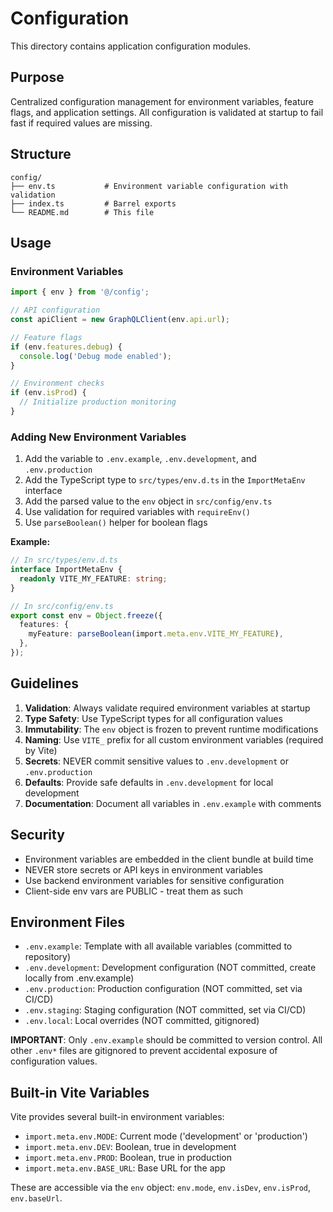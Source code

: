 # Configuration

This directory contains application configuration modules.

## Purpose

Centralized configuration management for environment variables, feature flags, and application settings. All configuration is validated at startup to fail fast if required values are missing.

## Structure

```
config/
├── env.ts           # Environment variable configuration with validation
├── index.ts         # Barrel exports
└── README.md        # This file
```

## Usage

### Environment Variables

```typescript
import { env } from '@/config';

// API configuration
const apiClient = new GraphQLClient(env.api.url);

// Feature flags
if (env.features.debug) {
  console.log('Debug mode enabled');
}

// Environment checks
if (env.isProd) {
  // Initialize production monitoring
}
```

### Adding New Environment Variables

1. Add the variable to `.env.example`, `.env.development`, and `.env.production`
2. Add the TypeScript type to `src/types/env.d.ts` in the `ImportMetaEnv` interface
3. Add the parsed value to the `env` object in `src/config/env.ts`
4. Use validation for required variables with `requireEnv()`
5. Use `parseBoolean()` helper for boolean flags

**Example:**

```typescript
// In src/types/env.d.ts
interface ImportMetaEnv {
  readonly VITE_MY_FEATURE: string;
}

// In src/config/env.ts
export const env = Object.freeze({
  features: {
    myFeature: parseBoolean(import.meta.env.VITE_MY_FEATURE),
  },
});
```

## Guidelines

1. **Validation**: Always validate required environment variables at startup
2. **Type Safety**: Use TypeScript types for all configuration values
3. **Immutability**: The `env` object is frozen to prevent runtime modifications
4. **Naming**: Use `VITE_` prefix for all custom environment variables (required by Vite)
5. **Secrets**: NEVER commit sensitive values to `.env.development` or `.env.production`
6. **Defaults**: Provide safe defaults in `.env.development` for local development
7. **Documentation**: Document all variables in `.env.example` with comments

## Security

- Environment variables are embedded in the client bundle at build time
- NEVER store secrets or API keys in environment variables
- Use backend environment variables for sensitive configuration
- Client-side env vars are PUBLIC - treat them as such

## Environment Files

- `.env.example`: Template with all available variables (committed to repository)
- `.env.development`: Development configuration (NOT committed, create locally from .env.example)
- `.env.production`: Production configuration (NOT committed, set via CI/CD)
- `.env.staging`: Staging configuration (NOT committed, set via CI/CD)
- `.env.local`: Local overrides (NOT committed, gitignored)

**IMPORTANT**: Only `.env.example` should be committed to version control. All other `.env*` files are gitignored to prevent accidental exposure of configuration values.

## Built-in Vite Variables

Vite provides several built-in environment variables:

- `import.meta.env.MODE`: Current mode ('development' or 'production')
- `import.meta.env.DEV`: Boolean, true in development
- `import.meta.env.PROD`: Boolean, true in production
- `import.meta.env.BASE_URL`: Base URL for the app

These are accessible via the `env` object: `env.mode`, `env.isDev`, `env.isProd`, `env.baseUrl`.
